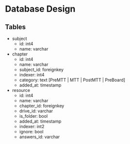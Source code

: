 # Database Design

## Tables

- subject
  - id: int4
  - name: varchar
- chapter
  - id: int4
  - name: varchar
  - subject_id: foreignkey
  - indexer: int4
  - category: text [PreMTT | MTT | PostMTT | PreBoard]
  - added_at: timestamp
- resource
  - id: int4
  - name: varchar
  - chapter_id: foreignkey
  - drive_id: varchar
  - is_folder: bool
  - added_at: timestamp
  - indexer: int2
  - ignore: bool
  - answers_id: varchar
